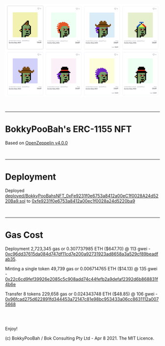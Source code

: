 <kbd><img src="images/ZombieBabies000-007.png" /></kbd>

<br />

<hr />

# BokkyPooBah's ERC-1155 NFT

Based on [OpenZeppelin v4.0.0](https://github.com/OpenZeppelin/openzeppelin-contracts/releases/tag/v4.0.0)

<br />

<hr />

# Deployment

Deployed [deployed/BokkyPooBahsNFT_0xFe9231f0e6753a8412a00eC1f0028A24d5220Ba9.sol](deployed/BokkyPooBahsNFT_0xFe9231f0e6753a8412a00eC1f0028A24d5220Ba9.sol) to [0xfe9231f0e6753a8412a00ec1f0028a24d5220ba9](https://etherscan.io/address/0xfe9231f0e6753a8412a00ec1f0028a24d5220ba9#code)

<br />

<hr />

# Gas Cost

Deployment 2,723,345 gas or 0.307737985 ETH ($647.70) @ 113 gwei - [0xc96dd37615da084d747df11cd7e200a92731923ad8658a3a529cf89beadfab35](https://etherscan.io/tx/0xc96dd37615da084d747df11cd7e200a92731923ad8658a3a529cf89beadfab35).

Minting a single token 49,739 gas or 0.006714765 ETH ($14.13) @ 135 gwei - [0x22c6cd9fef39926e2085c5c908add74c44fefb2a9defaf2392d6b868831f4b6e](https://etherscan.io/tx/0x22c6cd9fef39926e2085c5c908add74c44fefb2a9defaf2392d6b868831f4b6e)

Transfer 8 tokens 229,658 gas or 0.024343748 ETH ($48.85) @ 106 gwei - [0x96fcad275d622891fd344453a72147c81e98bc953433a06cc8631112a0075668](https://etherscan.io/tx/0x96fcad275d622891fd344453a72147c81e98bc953433a06cc8631112a0075668)

<br />

<br />

Enjoy!

(c) BokkyPooBah / Bok Consulting Pty Ltd - Apr 8 2021. The MIT Licence.
